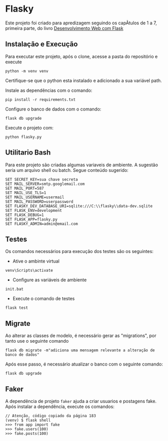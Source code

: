 # Flasky
Este projeto foi criado para apredizagem seguindo os capÃ­tulos de 1 a 7, primeira parte, do livro [Desenvolvimento Web com Flask](https://novatec.com.br/livros/desenvolvimento-web-com-flask/)

## Instalação e Execução
Para executar este projeto, após o clone, acesse a pasta do repositório e execute
```
python -m venv venv
```
Certifique-se que o python esta instalado e adicionado a sua variável path.

Instale as dependências com o comando:
```
pip install -r requirements.txt
```

Configure o banco de dados com o comando:
```
flask db upgrade
```

Execute o projeto com:
```
python flasky.py
```

## Utilitario Bash
Para este projeto são criadas algumas variaveis de ambiente. A sugestão seria um arquivo shell ou batch.
Segue conteúdo sugerido:

```
SET SECRET_KEY=sua chave secreta
SET MAIL_SERVER=smtp.googlemail.com
SET MAIL_PORT=587
SET MAIL_USE_TLS=1
SET MAIL_USERNAME=usermail
SET MAIL_PASSWORD=userpassword
SET FLASKY_DEV_DATABASE_URI=sqlite:///C:\\flasky\\data-dev.sqlite
SET FLASK_ENV=development
SET FLASK_DEBUG=1
SET FLASK_APP=flasky.py
SET FLASKY_ADMIN=admin@email.com
```

## Testes

Os comandos necessários para execução dos testes são os seguintes:

- Ative o ambinte virtual
```
venv\Scripts\activate
```

- Configure as variáveis de ambiente
```
init.bat
```

- Execute o comando de testes
```
flask test
```

## Migrate

Ao alterar as classes de modelo, é necessário gerar as "migrations", por tanto use o seguinte comando

```
flask db migrate -m"adiciona uma mensagem relevante a alteração de banco de dados"
```

Após esse passo, é necessário atualizar o banco com o seguinte comando:
```
flask db upgrade
```

## Faker

A dependência de projeto ``faker`` ajuda a criar usuarios e postagens fake. 
Após instalar a dependência, execute os comandos:

```
// Atenção, código copiado da página 183
(venv) $ flask shell
>>> from app import fake
>>> fake.users(100)
>>> fake.posts(100)
```
